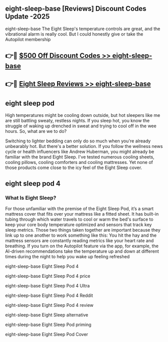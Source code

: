 ## eight-sleep-base [Reviews​] Discount Codes Update -2025

eight-sleep-base The Eight Sleep's temperature controls are great, and the vibrational alarm is really cool. But I could honestly give or take the Autopilot membership

## 👉🔴 [$500 Off Discount Codes >> eight-sleep-base](http://download.freeplayer.one?title=eight-sleep-base&ref=18-ES)

## 👉🔴 [Eight Sleep Reviews >> eight-sleep-base](http://download.freeplayer.one?title=eight-sleep-base&ref=18-ES)

## eight sleep pod

High temperatures might be cooling down outside, but hot sleepers like me are still battling sweaty, restless nights. If you sleep hot, you know the struggle of waking up drenched in sweat and trying to cool off in the wee hours. So, what are we to do?

Switching to lighter bedding can only do so much when you're already unbearably hot. But there's a better solution. If you follow the wellness news cycle or health influencers like Andrew Huberman, you might already be familiar with the brand Eight Sleep. I've tested numerous cooling sheets, cooling pillows, cooling comforters and cooling mattresses. Yet none of those products come close to the icy feel of the Eight Sleep cover.

## eight sleep pod 4

### What Is Eight Sleep?

For those unfamiliar with the premise of the Eight Sleep Pod, it’s a smart mattress cover that fits over your mattress like a fitted sheet. It has built-in tubing through which water travels to cool or warm the bed's surface to keep your core body temperature optimized and sensors that track key sleep metrics. Those two things taken together are important because they link up to one another to work something like this: You hit the hay and the mattress sensors are constantly reading metrics like your heart rate and breathing. If you turn on the Autopilot feature via the app, for example, the AI-driven recommendations take the temperature up and down at different times during the night to help you wake up feeling refreshed

eight-sleep-base Eight Sleep Pod 4

eight-sleep-base Eight Sleep Pod 4 price

eight-sleep-base Eight Sleep Pod 4 Ultra

eight-sleep-base Eight Sleep Pod 4 Reddit

eight-sleep-base Eight Sleep Pod 4 review

eight-sleep-base Eight Sleep alternative

eight-sleep-base Eight Sleep Pod priming

eight-sleep-base Eight Sleep Pod Cover